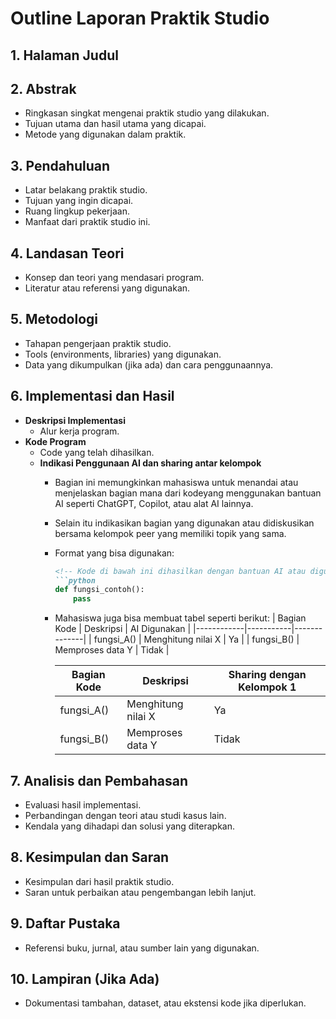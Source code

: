 # Outline Laporan Praktik Studio

## 1. Halaman Judul

## 2. Abstrak
   - Ringkasan singkat mengenai praktik studio yang dilakukan.
   - Tujuan utama dan hasil utama yang dicapai.
   - Metode yang digunakan dalam praktik.
   
## 3. Pendahuluan
   - Latar belakang praktik studio.
   - Tujuan yang ingin dicapai.
   - Ruang lingkup pekerjaan.
   - Manfaat dari praktik studio ini.

## 4. Landasan Teori
   - Konsep dan teori yang mendasari program.
   - Literatur atau referensi yang digunakan.

## 5. Metodologi
   - Tahapan pengerjaan praktik studio.
   - Tools (environments, libraries) yang digunakan.
   - Data yang dikumpulkan (jika ada) dan cara penggunaannya.

## 6. Implementasi dan Hasil
   - **Deskripsi Implementasi**
     - Alur kerja program.
   - **Kode Program**
     - Code yang telah dihasilkan.
     - **Indikasi Penggunaan AI dan sharing antar kelompok**
       - Bagian ini memungkinkan mahasiswa untuk menandai atau menjelaskan bagian mana dari kodeyang menggunakan bantuan AI seperti ChatGPT, Copilot, atau alat AI lainnya.
       - Selain itu indikasikan bagian yang digunakan atau didiskusikan bersama kelompok peer yang memiliki topik yang sama.
       - Format yang bisa digunakan:
         ```markdown
         <!-- Kode di bawah ini dihasilkan dengan bantuan AI atau digunakan bersama dengan kelompok [sebut kelompok]-->
         ```python
         def fungsi_contoh():
             pass
         ```
       - Mahasiswa juga  bisa membuat tabel seperti berikut:
         | Bagian Kode | Deskripsi | AI Digunakan |
         |------------|-----------|--------------|
         | fungsi_A() | Menghitung nilai X | Ya |
         | fungsi_B() | Memproses data Y | Tidak |

         | Bagian Kode | Deskripsi | Sharing dengan Kelompok 1 |
         |------------|-----------|--------------|
         | fungsi_A() | Menghitung nilai X | Ya |
         | fungsi_B() | Memproses data Y | Tidak |

   
## 7. Analisis dan Pembahasan
   - Evaluasi hasil implementasi.
   - Perbandingan dengan teori atau studi kasus lain.
   - Kendala yang dihadapi dan solusi yang diterapkan.
   
## 8. Kesimpulan dan Saran
   - Kesimpulan dari hasil praktik studio.
   - Saran untuk perbaikan atau pengembangan lebih lanjut.
   
## 9. Daftar Pustaka
   - Referensi buku, jurnal, atau sumber lain yang digunakan.

## 10. Lampiran (Jika Ada)
   - Dokumentasi tambahan, dataset, atau ekstensi kode jika diperlukan.

